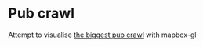 # Pub crawl

Attempt to visualise [the biggest pub crawl](http://www.math.uwaterloo.ca/tsp/road/uk24727_tour.html) with mapbox-gl